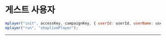# 게스트 사용자

```js
mplayer("init", accessKey, campaignKey, { userId: userId, userName: userName });
mplayer("run", "shoplivePlayer");
```

---

<ShopliveSimpleDemo />

